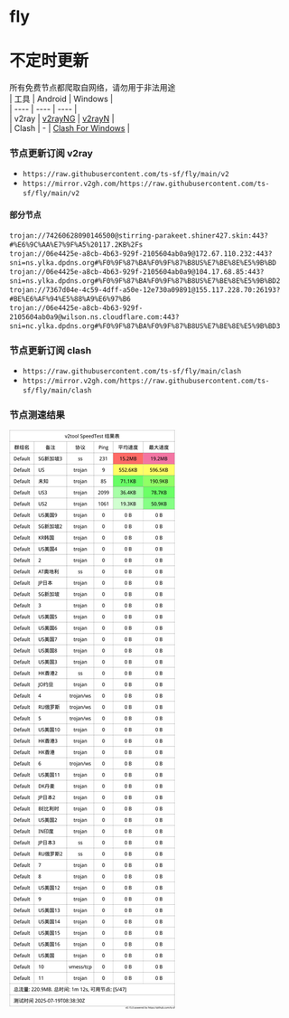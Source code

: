 # fly
# 不定时更新
所有免费节点都爬取自网络，请勿用于非法用途  
|  工具  | Android  | Windows  |  
|  ----  | ----   | ----  |  
| v2ray  | [v2rayNG](https://github.com/2dust/v2rayNG/releases) | [v2rayN](https://github.com/2dust/v2rayN/releases) |  
| Clash  | - | [Clash For Windows](https://github.com/2dust/clashN/releases) | 
  
### 节点更新订阅  v2ray
- `https://raw.githubusercontent.com/ts-sf/fly/main/v2`  
- `https://mirror.v2gh.com/https://raw.githubusercontent.com/ts-sf/fly/main/v2`  

#### 部分节点  
``` 
trojan://74260628090146500@stirring-parakeet.shiner427.skin:443?#%E6%9C%AA%E7%9F%A5%20117.2KB%2Fs
trojan://06e4425e-a8cb-4b63-929f-2105604ab0a9@172.67.110.232:443?sni=ns.ylka.dpdns.org#%F0%9F%87%BA%F0%9F%87%B8US%E7%BE%8E%E5%9B%BD
trojan://06e4425e-a8cb-4b63-929f-2105604ab0a9@104.17.68.85:443?sni=ns.ylka.dpdns.org#%F0%9F%87%BA%F0%9F%87%B8US%E7%BE%8E%E5%9B%BD2
trojan://7367d04e-4c59-4dff-a50e-12e730a09891@155.117.228.70:26193?#BE%E6%AF%94%E5%88%A9%E6%97%B6
trojan://06e4425e-a8cb-4b63-929f-2105604ab0a9@wilson.ns.cloudflare.com:443?sni=nc.ylka.dpdns.org#%F0%9F%87%BA%F0%9F%87%B8US%E7%BE%8E%E5%9B%BD3
```
### 节点更新订阅  clash
- `https://raw.githubusercontent.com/ts-sf/fly/main/clash`  
- `https://mirror.v2gh.com/https://raw.githubusercontent.com/ts-sf/fly/main/clash`  

### 节点测速结果
![image](traffic.png)
